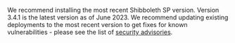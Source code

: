 We recommend installing the most recent Shibboleth SP version. Version 3.4.1 is the latest version as of June 2023. We recommend updating existing deployments to the most recent version to get fixes for known vulnerabilities - please see the list of [security advisories](https://wiki.shibboleth.net/confluence/display/SP3/SecurityAdvisories).

